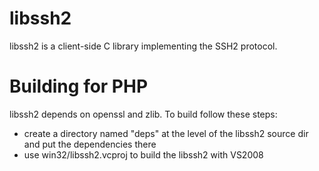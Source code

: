 # libssh2

libssh2 is a client-side C library implementing the SSH2 protocol.

# Building for PHP

libssh2 depends on openssl and zlib. To build follow these steps:

* create a directory named "deps" at the level of the libssh2 source dir and put the dependencies there
* use win32/libssh2.vcproj to build the libssh2 with VS2008
